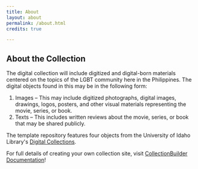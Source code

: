 ```yaml
---
title: About
layout: about
permalink: /about.html
credits: true

---
```


## About the Collection

The digital collection will include digitized and digital-born materials centered on the topics of the LGBT community here in the Philippines. The digital objects found in this may be in the following form:

1. Images – This may include digitized photographs, digital images, drawings, logos, posters, and other visual materials representing the movie, series, or book.
2. Texts – This includes written reviews about the movie, series, or book that may be shared publicly.


The template repository features four objects from the University of Idaho Library's [Digital Collections](https://www.lib.uidaho.edu/digital). 

For full details of creating your own collection site, visit [CollectionBuilder Documentation](https://collectionbuilder.github.io/cb-docs/)!

